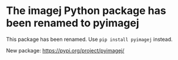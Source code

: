 # The imagej Python package has been renamed to pyimagej

This package has been renamed. Use `pip install pyimagej` instead.

New package: https://pypi.org/project/pyimagej/
